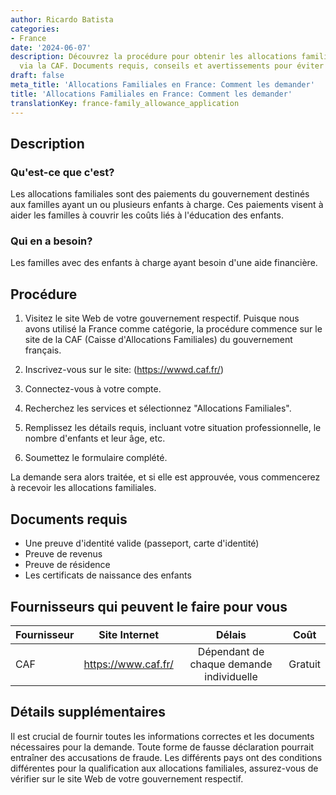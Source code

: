 ```yaml
---
author: Ricardo Batista
categories:
- France
date: '2024-06-07'
description: Découvrez la procédure pour obtenir les allocations familiales en France
  via la CAF. Documents requis, conseils et avertissements pour éviter la fraude.
draft: false
meta_title: 'Allocations Familiales en France: Comment les demander'
title: 'Allocations Familiales en France: Comment les demander'
translationKey: france-family_allowance_application
---
```



## Description
### Qu'est-ce que c'est?
Les allocations familiales sont des paiements du gouvernement destinés aux familles ayant un ou plusieurs enfants à charge. Ces paiements visent à aider les familles à couvrir les coûts liés à l'éducation des enfants.

### Qui en a besoin?
Les familles avec des enfants à charge ayant besoin d'une aide financière.

## Procédure
1. Visitez le site Web de votre gouvernement respectif. Puisque nous avons utilisé la France comme catégorie, la procédure commence sur le site de la CAF (Caisse d'Allocations Familiales) du gouvernement français.
2. Inscrivez-vous sur le site: (https://wwwd.caf.fr/)

3. Connectez-vous à votre compte.

4. Recherchez les services et sélectionnez "Allocations Familiales".

5. Remplissez les détails requis, incluant votre situation professionnelle, le nombre d'enfants et leur âge, etc.

6. Soumettez le formulaire complété.

La demande sera alors traitée, et si elle est approuvée, vous commencerez à recevoir les allocations familiales.

## Documents requis
- Une preuve d'identité valide (passeport, carte d'identité)
- Preuve de revenus
- Preuve de résidence
- Les certificats de naissance des enfants

## Fournisseurs qui peuvent le faire pour vous

| Fournisseur      |     Site Internet     |     Délais    |       Coût      |
| --------------- | --------------- |  :-------------: | :-------------: |
| CAF |  https://www.caf.fr/       |       Dépendant de chaque demande individuelle   |        Gratuit       |

## Détails supplémentaires
Il est crucial de fournir toutes les informations correctes et les documents nécessaires pour la demande. Toute forme de fausse déclaration pourrait entraîner des accusations de fraude. Les différents pays ont des conditions différentes pour la qualification aux allocations familiales, assurez-vous de vérifier sur le site Web de votre gouvernement respectif.